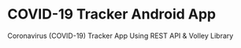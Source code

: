# COVID-19 Tracker Android App 
Coronavirus (COVID-19) Tracker App Using REST API & Volley Library


